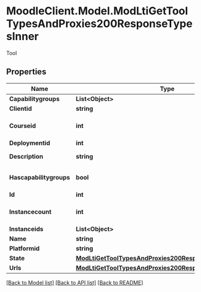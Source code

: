 # MoodleClient.Model.ModLtiGetToolTypesAndProxies200ResponseTypesInner
Tool

## Properties

Name | Type | Description | Notes
------------ | ------------- | ------------- | -------------
**Capabilitygroups** | **List&lt;Object&gt;** |  | [optional] 
**Clientid** | **string** | Client ID | [optional] 
**Courseid** | **int** | Tool type course | [optional] [default to 0]
**Deploymentid** | **int** | Deployment ID | [optional] 
**Description** | **string** | Tool type description | [optional] 
**Hascapabilitygroups** | **bool** | Indicate if capabilitygroups is populated | [optional] 
**Id** | **int** | Tool type id | [optional] 
**Instancecount** | **int** | The number of times this tool is being used | [optional] 
**Instanceids** | **List&lt;Object&gt;** |  | [optional] 
**Name** | **string** | Tool type name | [optional] 
**Platformid** | **string** | Platform ID | [optional] 
**State** | [**ModLtiGetToolTypesAndProxies200ResponseTypesInnerState**](ModLtiGetToolTypesAndProxies200ResponseTypesInnerState.md) |  | [optional] 
**Urls** | [**ModLtiGetToolTypesAndProxies200ResponseTypesInnerUrls**](ModLtiGetToolTypesAndProxies200ResponseTypesInnerUrls.md) |  | [optional] 

[[Back to Model list]](../README.md#documentation-for-models) [[Back to API list]](../README.md#documentation-for-api-endpoints) [[Back to README]](../README.md)

